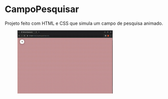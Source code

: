 # CampoPesquisar
Projeto feito com HTML e CSS que simula um campo de pesquisa animado.

<figure>
  <img src="/Funcionando.gif" width="300" height="200" alt="Título do gif">
</figure>
